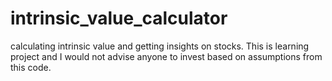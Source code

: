# intrinsic_value_calculator
calculating intrinsic value and getting insights on stocks.
This is learning project and I would not advise anyone to invest based on assumptions from this code.
